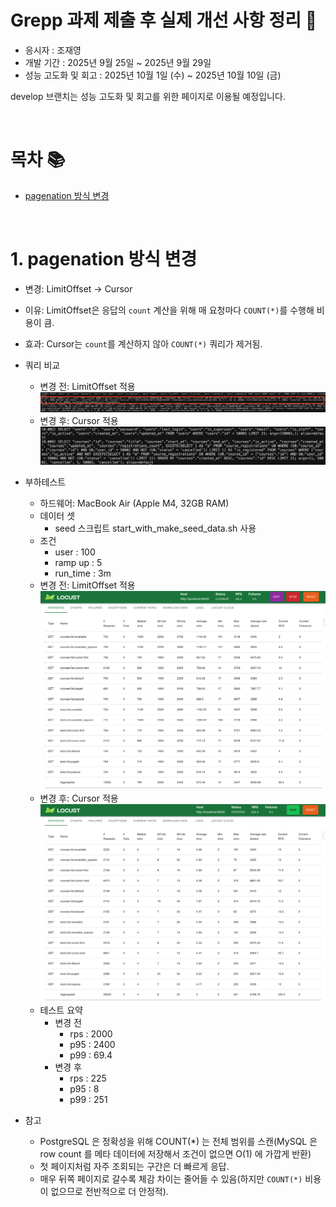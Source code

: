 # Grepp 과제 제출 후 실제 개선 사항 정리 📑
- 응시자 : 조재영
- 개발 기간 : 2025년 9월 25일 ~ 2025년 9월 29일
- 성능 고도화 및 회고 : 2025년 10월 1일 (수) ~ 2025년 10월 10일 (금)

develop 브랜치는 성능 고도화 및 회고를 위한 페이지로 이용될 예정입니다.

<br>

# 목차 📚
- [pagenation 방식 변경](#change_pagenation)
<br>

<a id="change_pagenation"></a>
# 1. pagenation 방식 변경
- 변경: LimitOffset → Cursor
- 이유: LimitOffset은 응답의 `count` 계산을 위해 매 요청마다 `COUNT(*)`를 수행해 비용이 큼.
- 효과: Cursor는 `count`를 계산하지 않아 `COUNT(*)` 쿼리가 제거됨.

- 쿼리 비교
  - 변경 전: LimitOffset 적용
    <img src="./images/pagenation_query_1.png">
  - 변경 후: Cursor 적용
    <img src="./images/pagenation_query_2.png">

- 부하테스트 
  - 하드웨어: MacBook Air (Apple M4, 32GB RAM)
  - 데이터 셋
    - seed 스크립트 start_with_make_seed_data.sh 사용
  - 조건
    - user : 100
    - ramp up : 5
    - run_time : 3m
  - 변경 전: LimitOffset 적용 
    <img src="./images/load_test_pagenation_before.png">
  - 변경 후: Cursor 적용
    <img src="./images/load_test_pagenation_after.png">
  - 테스트 요약
    - 변경 전
      - rps : 2000
      - p95 : 2400
      - p99 : 69.4
    - 변경 후 
      - rps : 225
      - p95 : 8
      - p99 : 251

- 참고
  - PostgreSQL 은 정확성을 위해 COUNT(*) 는 전체 범위를 스캔(MySQL 은 row count 를 메타 데이터에 저장해서 조건이 없으면 O(1) 에 가깝게 반환)
  - 첫 페이지처럼 자주 조회되는 구간은 더 빠르게 응답.
  - 매우 뒤쪽 페이지로 갈수록 체감 차이는 줄어들 수 있음(하지만 `COUNT(*)` 비용이 없으므로 전반적으로 더 안정적).
